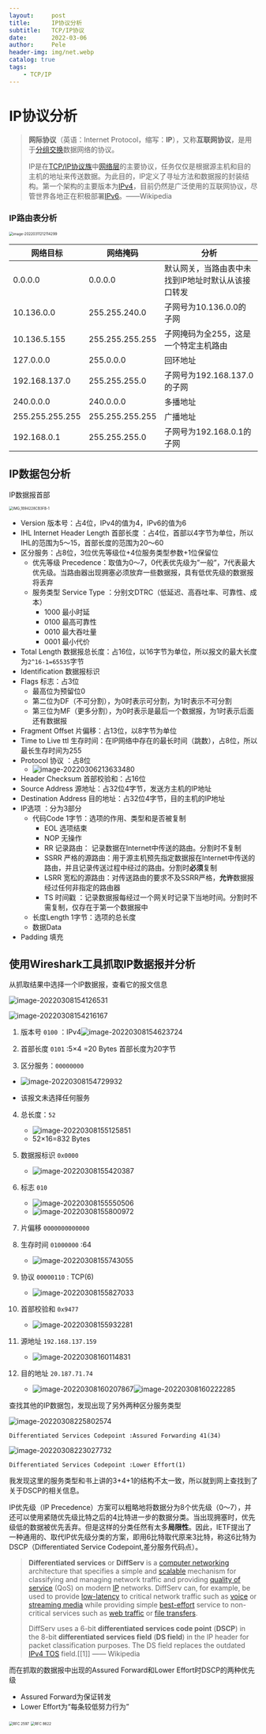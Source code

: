 ```yaml
---
layout:     post
title:      IP协议分析
subtitle:   TCP/IP协议
date:       2022-03-06
author:     Pele
header-img: img/net.webp
catalog: true
tags:
    - TCP/IP
---
```


# IP协议分析

> **网际协议**（英语：Internet Protocol，缩写：**IP**），又称**互联网协议**，是用于[分组交换](https://zh.wikipedia.org/wiki/封包交換)数据网络的协议。
>
> IP是在[TCP/IP协议族](https://zh.wikipedia.org/wiki/TCP/IP协议族)中[网络层](https://zh.wikipedia.org/wiki/网络层)的主要协议，任务仅仅是根据源主机和目的主机的地址来传送数据。为此目的，IP定义了寻址方法和数据报的封装结构。第一个架构的主要版本为[IPv4](https://zh.wikipedia.org/wiki/IPv4)，目前仍然是广泛使用的互联网协议，尽管世界各地正在积极部署[IPv6](https://zh.wikipedia.org/wiki/IPv6)。——Wikipedia

### IP路由表分析



<img src="https://pele-images.oss-cn-hangzhou.aliyuncs.com/images/image-20220311212114299.png" alt="image-20220311212114299" style="zoom:50%;" />



| 网络目标        | 网络掩码        | 分析                                               |
| --------------- | --------------- | -------------------------------------------------- |
| 0.0.0.0         | 0.0.0.0         | 默认网关，当路由表中未找到IP地址时默认从该接口转发 |
| 10.136.0.0      | 255.255.240.0   | 子网号为10.136.0.0的子网                           |
| 10.136.5.155    | 255.255.255.255 | 子网掩码为全255，这是一个特定主机路由              |
| 127.0.0.0       | 255.0.0.0       | 回环地址                                           |
| 192.168.137.0   | 255.255.255.0   | 子网号为192.168.137.0的子网                        |
| 240.0.0.0       | 240.0.0.0       | 多播地址                                           |
| 255.255.255.255 | 255.255.255.255 | 广播地址                                           |
| 192.168.0.1     | 255.255.255.0   | 子网号为192.168.0.1的子网                          |

## IP数据包分析

IP数据报首部

<img src="https://pele-images.oss-cn-hangzhou.aliyuncs.com/images/IMG_1B94228CB3FB-1.jpeg" alt="IMG_1B94228CB3FB-1" style="zoom:50%;" />

+ Version 版本号：占4位，IPv4的值为4，IPv6的值为6
+ IHL Internet Header Length 首部长度 ：占4位，首部以4字节为单位，所以IHL的范围为5～15，首部长度的范围为20～60
+ 区分服务：占8位，3位优先等级位+4位服务类型参数+1位保留位
  + 优先等级 Precedence：取值为0～7，0代表优先级为”一般”，7代表最大优先级。当路由器出现拥塞必须放弃一些数据报，具有低优先级的数据报将丢弃
  + 服务类型 Service Type ：分别文DTRC（低延迟、高吞吐率、可靠性、成本）
    + 1000 最小时延
    + 0100 最高可靠性
    + 0010 最大吞吐量
    + 0001 最小代价
+ Total Length 数据报总长度：占16位，以16字节为单位，所以报文的最大长度为`2^16-1=65535`字节
+ Identification 数据报标识
+ Flags 标志：占3位
  + 最高位为预留位0
  + 第二位为DF（不可分割），为0时表示可分割，为1时表示不可分割
  + 第三位为MF（更多分割），为0时表示是最后一个数据报，为1时表示后面还有数据报
+ Fragment Offset 片偏移：占13位，以8字节为单位
+ Time to Live ttl 生存时间：在IP网络中存在的最长时间（跳数），占8位，所以最长生存时间为255
+ Protocol 协议 ：占8位
  + ![image-20220306213633480](https://pele-images.oss-cn-hangzhou.aliyuncs.com/images/image-20220306213633480.png)
+ Header Checksum 首部校验和：占16位
+ Source Address 源地址：占32位4字节，发送方主机的IP地址
+ Destination Address 目的地址：占32位4字节，目的主机的IP地址
+ IP选项 ：分为3部分
  + 代码Code 1字节：选项的作用、类型和是否被复制
    + EOL 选项结束
    + NOP 无操作
    + RR 记录路由： 记录数据在Internet中传送的路由。分割时不复制
    + SSRR 严格的源路由：用于源主机预先指定数据报在Internet中传送的路由，并且记录传送过程中经过的路由。分割时**必须**复制
    + LSRR 宽松的源路由：对传送路由的要求不及SSRR严格，**允许**数据报经过任何非指定的路由器
    + TS 时间戳 ：记录数据报每经过一个网关时记录下当地时间。分割时不需复制，仅存在于第一个数据报中
  + 长度Length 1字节：选项的总长度
  + 数据Data
+ Padding 填充





## 使用Wireshark工具抓取IP数据报并分析

从抓取结果中选择一个IP数据报，查看它的报文信息

![image-20220308154126531](https://pele-images.oss-cn-hangzhou.aliyuncs.com/images/image-20220308154126531.png)

![image-20220308154216167](https://pele-images.oss-cn-hangzhou.aliyuncs.com/images/image-20220308154216167.png)

1. 版本号  `0100` ：IPv4![image-20220308154623724](https://pele-images.oss-cn-hangzhou.aliyuncs.com/images/image-20220308154623724.png)

2. 首部长度 `0101` :5×4 =20 Bytes 首部长度为20字节

3.  区分服务：`00000000`

   + ![image-20220308154729932](https://pele-images.oss-cn-hangzhou.aliyuncs.com/images/image-20220308154729932.png)

   + 该报文未选择任何服务

4. 总长度：`52`

   + ![image-20220308155125851](https://pele-images.oss-cn-hangzhou.aliyuncs.com/images/image-20220308155125851.png)
   + 52×16=832 Bytes

5. 数据报标识 `0x0000`

   + ![image-20220308155420387](https://pele-images.oss-cn-hangzhou.aliyuncs.com/images/image-20220308155420387.png)

6. 标志 `010`

   + ![image-20220308155550506](https://pele-images.oss-cn-hangzhou.aliyuncs.com/images/image-20220308155550506.png)
   + ![image-20220308155800972](https://pele-images.oss-cn-hangzhou.aliyuncs.com/images/image-20220308155800972.png)

7. 片偏移 `0000000000000`

8. 生存时间 `01000000` :64

   + ![image-20220308155743055](https://pele-images.oss-cn-hangzhou.aliyuncs.com/images/image-20220308155743055.png)

9. 协议 `00000110` : TCP(6)

   + ![image-20220308155827033](https://pele-images.oss-cn-hangzhou.aliyuncs.com/images/image-20220308155827033.png)

10. 首部校验和 `0x9477`

    + ![image-20220308155932281](https://pele-images.oss-cn-hangzhou.aliyuncs.com/images/image-20220308155932281.png)

11. 源地址 `192.168.137.159`

    + ![image-20220308160114831](https://pele-images.oss-cn-hangzhou.aliyuncs.com/images/image-20220308160114831.png)

12. 目的地址 `20.187.71.74`

    + ![image-20220308160207867](https://pele-images.oss-cn-hangzhou.aliyuncs.com/images/image-20220308160207867.png)![image-20220308160222285](https://pele-images.oss-cn-hangzhou.aliyuncs.com/images/image-20220308160222285.png)



查找其他的IP数据包，发现出现了另外两种区分服务类型

![image-20220308225802574](https://pele-images.oss-cn-hangzhou.aliyuncs.com/images/image-20220308225802574.png)

`Differentiated Services Codepoint :Assured Forwarding 41(34)`



![image-20220308223027732](https://pele-images.oss-cn-hangzhou.aliyuncs.com/images/image-20220308223027732.png)

`Differentiated Services Codepoint :Lower Effort(1)`



我发现这里的服务类型和书上讲的3+4+1的结构不太一致，所以就到网上查找到了关于DSCP的相关信息。

IP优先级（IP Precedence）方案可以粗略地将数据分为8个优先级（0～7），并还可以使用紧随优先级比特之后的4比特进一步的数据分类。当出现拥塞时，优先级低的数据被优先丢弃。但是这样的分类任然有太多**局限性**。因此，IETF提出了一种通用的、取代IP优先级分类的方案，即用6比特取代原来3比特，称这6比特为DSCP（Differentiated Service Codepoint,差分服务代码点）。

> **Differentiated services** or **DiffServ** is a [computer networking](https://en.wikipedia.org/wiki/Computer_networking) architecture that specifies a simple and [scalable](https://en.wikipedia.org/wiki/Scalable) mechanism for classifying and managing network traffic and providing [quality of service](https://en.wikipedia.org/wiki/Quality_of_service) (QoS) on modern [IP](https://en.wikipedia.org/wiki/Internet_Protocol) networks. DiffServ can, for example, be used to provide [low-latency](https://en.wikipedia.org/wiki/Network_delay) to critical network traffic such as [voice](https://en.wikipedia.org/wiki/Voice_over_IP) or [streaming media](https://en.wikipedia.org/wiki/Streaming_media) while providing simple [best-effort](https://en.wikipedia.org/wiki/Best_effort_delivery) service to non-critical services such as [web traffic](https://en.wikipedia.org/wiki/Web_traffic) or [file transfers](https://en.wikipedia.org/wiki/File_transfer).
>
> DiffServ uses a 6-bit **differentiated services code point** (**DSCP**) in the 8-bit **differentiated services field** (**DS field**) in the IP header for packet classification purposes. The DS field replaces the outdated [IPv4 TOS](https://en.wikipedia.org/wiki/Type_of_service) field.[[1\]] —— Wikipedia



而在抓取的数据报中出现的Assured Forward和Lower Effort时DSCP的两种优先级

+ Assured Forward为保证转发
+ Lower Effort为“每条较低努力行为”

<img src="https://pele-images.oss-cn-hangzhou.aliyuncs.com/images/image-20220308225218008.png" alt="RFC 2597" style="zoom:50%;" />

<img src="https://pele-images.oss-cn-hangzhou.aliyuncs.com/images/image-20220308225302791.png" alt="RFC 8622" style="zoom:50%;" />
